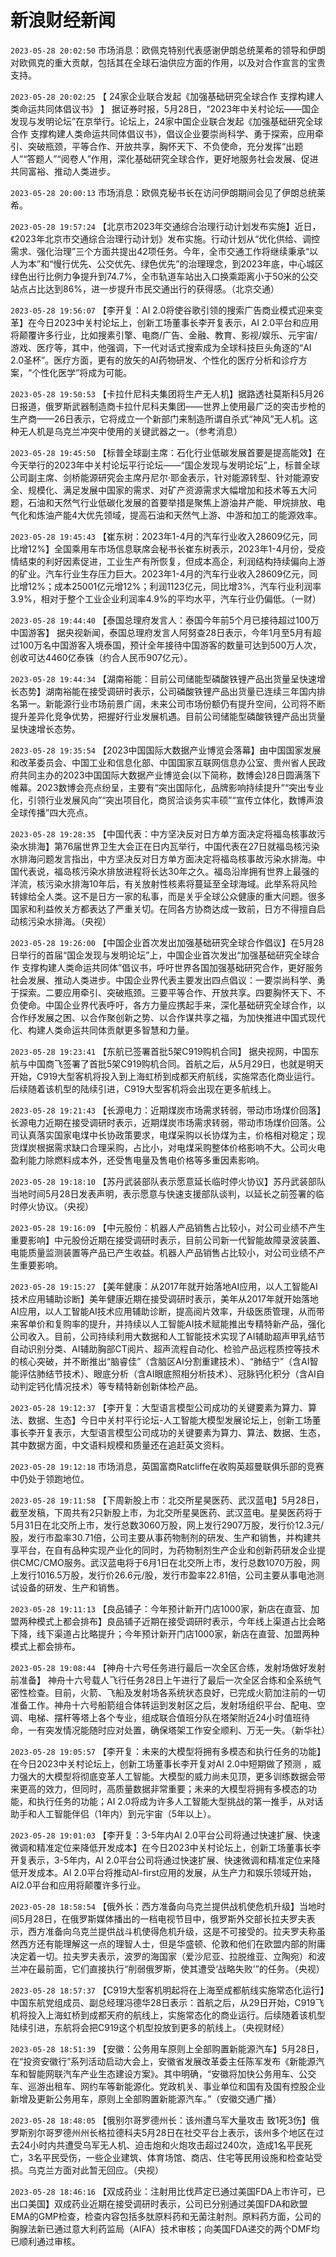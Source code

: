 # 新浪财经新闻
`2023-05-28 20:02:50` 市场消息：欧佩克特别代表感谢伊朗总统莱希的领导和伊朗对欧佩克的重大贡献，包括其在全球石油供应方面的作用，以及对合作宣言的宝贵支持。

`2023-05-28 20:02:25` 【 24家企业联合发起《加强基础研究全球合作 支撑构建人类命运共同体倡议书》 】 据证券时报，5月28日，“2023年中关村论坛——国企发现与发明论坛”在京举行。论坛上，24家中国企业联合发起《加强基础研究全球合作 支撑构建人类命运共同体倡议书》，倡议企业要崇尚科学、勇于探索，应用牵引、突破瓶颈，平等合作、开放共享，胸怀天下、不负使命，充分发挥“出题人”“答题人”“阅卷人”作用，深化基础研究全球合作，更好地服务社会发展、促进共同富裕、推动人类进步。

`2023-05-28 20:00:13` 市场消息：欧佩克秘书长在访问伊朗期间会见了伊朗总统莱希。

`2023-05-28 19:57:24` 【北京市2023年交通综合治理行动计划发布实施】近日，《2023年北京市交通综合治理行动计划》发布实施。行动计划从“优化供给、调控需求、强化治理”三个方面共提出42项任务。今年，全市交通工作将继续秉承“以人为本”和“慢行优先、公交优先、绿色优先”的治理理念，到2023年底，中心城区绿色出行比例力争提升到74.7%，全市轨道车站出入口换乘距离小于50米的公交站点占比达到86%，进一步提升市民交通出行的获得感。（北京交通）

`2023-05-28 19:56:07` 【李开复：AI 2.0将使谷歌引领的搜索广告商业模式迎来变革】在今日2023中关村论坛上，创新工场董事长李开复表示，AI 2.0平台和应用将颠覆许多行业，比如搜素引擎、电商/广告、金融、教育、影视/娱乐、元宇宙/游戏、医疗等，其中，他强调，下一代对话式搜索成为全球科技巨头角逐的“AI 2.0圣杯”。医疗方面，更有的放矢的AI药物研发、个性化的医疗分析和诊疗方案，“个性化医学”将成为可能。

`2023-05-28 19:50:53` 【卡拉什尼科夫集团将生产无人机】据路透社莫斯科5月26日报道，俄罗斯武器制造商卡拉什尼科夫集团——世界上使用最广泛的突击步枪的生产商——26日表示，它将成立一个新部门来制造所谓自杀式“神风”无人机。这种无人机是乌克兰冲突中使用的关键武器之一。（参考消息）

`2023-05-28 19:45:50` 【标普全球副主席：石化行业低碳发展首要是提高能效】在今天举行的2023年中关村论坛平行论坛——“国企发现与发明论坛”上，标普全球公司副主席、剑桥能源研究会主席丹尼尔·耶金表示，针对能源转型、针对能源安全、规模化、满足发展中国家的需求、对矿产资源需求大幅增加和技术等五大问题，石油和天然气行业低碳化发展的首要举措是聚焦上游油井产能、甲烷排放、电气化和炼油产能4大优先领域，提高石油和天然气上游、中游和加工的能源效率。

`2023-05-28 19:45:43` 【崔东树：2023年1-4月的汽车行业收入28609亿元，同比增12%】全国乘用车市场信息联席会秘书长崔东树表示，2023年1-4月份，受疫情结束的利好因素促进，工业生产有所恢复，但成本高企，利润结构持续偏向上游的矿业。汽车行业生存压力巨大。2023年1-4月的汽车行业收入28609亿元，同比增12%；成本25001亿元增12%；利润1123亿元，同比增3%，汽车行业利润率3.9%，相对于整个工业企业利润率4.9%的平均水平，汽车行业仍偏低。（一财）

`2023-05-28 19:44:40` 【泰国总理府发言人：泰国今年前5个月已接待超过100万中国游客】 据央视新闻，泰国总理府发言人阿努查28日表示，今年1月至5月有超过100万名中国游客入境泰国，预计全年接待中国游客的数量可达到500万人次，创收可达4460亿泰铢（约合人民币907亿元）。

`2023-05-28 19:44:34` 【湖南裕能：目前公司储能型磷酸铁锂产品出货量呈快速增长态势】湖南裕能在接受调研时表示，公司磷酸铁锂产品出货量已连续三年国内排名第一。新能源行业市场前景广阔，未来公司市场份额仍有提升空间，公司将不断提升差异化竞争优势，把握好行业发展机遇。目前公司储能型磷酸铁锂产品出货量呈快速增长态势。

`2023-05-28 19:35:54` 【2023中国国际大数据产业博览会落幕】由中国国家发展和改革委员会、中国工业和信息化部、中国国家互联网信息办公室、贵州省人民政府共同主办的2023中国国际大数据产业博览会(以下简称，数博会)28日圆满落下帷幕。2023数博会亮点纷呈，主要有“突出国际化，品牌影响持续提升”“突出专业化，引领行业发展风向”“突出项目化，商贸洽谈务实丰硕”“宣传立体化，数博声浪全球传播”四大亮点。

`2023-05-28 19:28:35` 【中国代表：中方坚决反对日方单方面决定将福岛核事故污染水排海】第76届世界卫生大会正在日内瓦举行，中国代表在27日就福岛核污染水排海问题发言指出，中方坚决反对日方单方面决定将福岛核事故污染水排海。中国代表说，福岛核污染水排放进程将长达30年之久。福岛沿岸拥有世界上最强的洋流，核污染水排海10年后，有关放射性核素将蔓延至全球海域。此举系将风险转嫁给全人类。这不是日方一家的私事，而是关乎全球公众健康的重大问题。很多国家和利益攸关方都表达了严重关切。在同各方协商达成一致前，日方不得擅自启动核污染水排海。（央视）

`2023-05-28 19:26:00` 【中国企业首次发出加强基础研究全球合作倡议】在5月28日举行的首届“国企发现与发明论坛”上，中国企业首次发出“加强基础研究全球合作 支撑构建人类命运共同体”倡议书，呼吁世界各国加强基础研究合作，更好服务社会发展、推动人类进步。中国企业界代表主要发出四点倡议：一要崇尚科学、勇于探索。二要应用牵引、突破瓶颈。三要平等合作、开放共享。四要胸怀天下、不负使命。中国企业界代表呼吁，各方力量应携起手来，深化基础研究全球合作，以合作纾发展之困、以合作聚创新之势、以合作谋共享之福，为加快推进中国式现代化、构建人类命运共同体贡献更多智慧和力量。

`2023-05-28 19:23:41` 【东航已签署首批5架C919购机合同】 据央视网，中国东航与中国商飞签署了首批5架C919购机合同。首航之后，从5月29日，也就是明天开始，C919大型客机将投入到上海虹桥到成都天府航线，实施常态化商业运行。后续随着该机型的陆续引进，C919大型客机将会出现在更多航线上。

`2023-05-28 19:21:43` 【长源电力：近期煤炭市场需求转弱，带动市场煤价回落】长源电力近期在接受调研时表示，近期煤炭市场需求转弱，带动市场煤价回落。公司认真落实国家电煤中长协政策要求，电煤采购以长协煤为主，价格相对稳定；现货煤炭根据需求缺口合理采购，占比小，对电煤采购整体价格影响不大。公司火电盈利能力除燃料成本外，还受售电量及售电价格等多重因素影响。

`2023-05-28 19:18:10` 【苏丹武装部队表示愿意延长临时停火协议】苏丹武装部队当地时间5月28日发表声明，表示愿意与快速支援部队谈判，以延长之前签署的临时停火协议。（央视）

`2023-05-28 19:16:09` 【中元股份：机器人产品销售占比较小，对公司业绩不产生重要影响】中元股份近期在接受调研时表示，目前公司新一代智能故障录波装置、电能质量监测装置等产品已产生收益。机器人产品销售占比较小，对公司业绩不产生重要影响。

`2023-05-28 19:15:27` 【美年健康：从2017年就开始落地AI应用，以人工智能AI技术应用辅助诊断】美年健康近期在接受调研时表示，美年从2017年就开始落地AI应用，以人工智能AI技术应用辅助诊断，提高阅片效率，升级医质管理，从而带来客单价和复购率的提升，并持续以人工智能AI技术赋能推出专精特新产品，强化公司收入。目前，公司持续利用大数据和人工智能技术实现了AI辅助超声甲乳结节自动识别分类、AI辅助胸部CT阅片、超声流程自动化、检验产品远程质控等技术的核心突破，并不断推出“脑睿佳”（含脑区AI分割重建技术）、“肺结宁”（含AI智能评估肺结节技术）、眼底分析（含AI眼底照相分析技术）、冠脉钙化积分（含AI自动判定钙化情况技术）等专精特新创新体检产品。

`2023-05-28 19:12:37` 【李开复：大型语言模型公司成功的关键要素为算力、算法、数据、生态】今日中关村平行论坛-人工智能大模型发展论坛上，创新工场董事长李开复表示，大型语言模型公司成功的关键要素为算力、算法、数据、生态，其中数据方面，中文语料规模和质量还在追赶英文资料。

`2023-05-28 19:12:18` 市场消息，英国富商Ratcliffe在收购英超曼联俱乐部的竞赛中仍处于领跑地位。

`2023-05-28 19:11:58` 【下周新股上市：北交所星昊医药、武汉蓝电】5月28日，截至发稿，下周共有2只新股上市，为北交所星昊医药、武汉蓝电。星昊医药将于5月31日在北交所上市，发行总数3060万股，网上发行2907万股，发行价12.3元/股，发行市盈率30.71倍，公司主要从事药物制剂的研发、生产和销售，并构建共享平台，在自有品种实现产业化的同时，为药物制剂生产企业和创新药研发企业提供CMC/CMO服务。武汉蓝电将于6月1日在北交所上市，发行总数1070万股，网上发行1016.5万股，发行价26.6元/股，发行市盈率22.81倍，公司主要从事电池测试设备的研发、生产和销售。

`2023-05-28 19:11:13` 【良品铺子：今年预计新开门店1000家，新店在直营、加盟两种模式上都会排布】良品铺子近期在接受调研时表示，今年线上渠道占比会略下降，线下渠道占比略提升；今年预计新开门店1000家，新店在直营、加盟两种模式上都会排布。

`2023-05-28 19:08:44` 【神舟十六号任务进行最后一次全区合练，发射场做好发射前准备】 神舟十六号载人飞行任务28日上午进行了最后一次全区合练和全系统气密性检查。目前，火箭、飞船及发射场各系统状态良好，已完成火箭加注前的一切准备工作。神舟十六号船箭组合体转运到发射区之后，发射场组织平台、配电、空调、电梯、摆杆等塔上各个专业，组成联合值班分队在塔架附近24小时值班待命，一有突发情况能随时应对处置，确保塔架工作安全顺利、万无一失。（新华社）

`2023-05-28 19:05:57` 【李开复：未来的大模型将拥有多模态和执行任务的功能】在今日2023中关村论坛上，创新工场董事长李开复对AI 2.0中短期做了预测 ，威力强大的大模型将彻底变革人工智能。大模型的威力尚未见顶，更多训练数据会带来更高的效力，但同时，高质量数据非常重要；未来的大模型将拥有多模态的功能，和执行任务的功能；AI 2.0将成为许多人工智能大型挑战的第一推手，从对话助手和人工智能伴侣（1年内）到元宇宙（5年以上）。

`2023-05-28 19:01:03` 【李开复：3-5年内AI 2.0平台公司将通过快速扩展、快速微调和精准定位来降低开发成本】在今日2023中关村论坛上，创新工场董事长李开复表示，3-5年内，AI 2.0平台公司将通过快速扩展、快速微调和精准定位来降低开发成本。AI 2.0平台将推动Al-first应用的发展，从生产力和娱乐领域开始，AI2.0平台和应用将颠覆许多行业。

`2023-05-28 18:58:54` 【俄外长：西方准备向乌克兰提供战机使危机升级】当地时间5月28日，在俄罗斯媒体播出的一档电视节目中，俄罗斯外交部长拉夫罗夫表示，西方准备向乌克兰提供战斗机使得危机升级，这是不可接受的。拉夫罗夫称虽然西方还有能理解这一点的理智人士，但是华盛顿、伦敦和他们在欧盟内部的附庸决定着一切。拉夫罗夫表示，波罗的海国家（爱沙尼亚、拉脱维亚、立陶宛）和波兰冲在最前面，它们直接执行“削弱俄罗斯，使其遭受‘战略失败’”的任务。（央视）

`2023-05-28 18:57:37` 【C919大型客机明起将在上海至成都航线实施常态化运行】中国东航党组成员、副总经理冯德华28日表示：首航之后，从29日开始，C919飞机将投入上海虹桥到成都天府的航线上，实施常态化的商业运行。后续随着该机型陆续引进，东航将会把C919这个机型投放到更多的航线上。（央视财经）

`2023-05-28 18:51:39` 【安徽：公务用车原则上全部购置新能源汽车】5月28日，在“投资安徽行”系列活动启动大会上，安徽省发展改革委主任陈军发布《新能源汽车和智能网联汽车产业生态建设方案》。其中明确，“安徽将加快公务用车、公交车、巡游出租车、网约车等新能源化。党政机关、事业单位和国有及国有控股企业新增及更新公务用车，原则上全部购置新能源汽车。”（安徽交通广播）

`2023-05-28 18:48:05` 【俄别尔哥罗德州长：该州遭乌军大量攻击 致1死3伤】俄罗斯别尔哥罗德州州长格拉德科夫5月28日在社交平台上表示，该州多个地区在过去24小时内共遭受乌军无人机、迫击炮和火炮攻击超过240次，造成1名平民死亡，3名平民受伤，一些企业建筑、体育场馆、商店、住宅等民用设施和检查站受损。乌克兰方面对此暂无回应。（央视）

`2023-05-28 18:46:16` 【双成药业：注射用比伐芦定已通过美国FDA上市许可，已出口美国】双成药业近期在接受调研时表示，公司已分别通过美国FDA和欧盟EMA的GMP检查，检查内容包括多肽原料药和无菌注射剂。原料药方面，公司的胸腺法新已通过意大利药监局（AIFA）技术审核；向美国FDA递交的两个DMF均已顺利通过审核。

